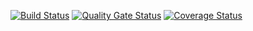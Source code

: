[![Build Status](https://travis-ci.com/JenkaCool/Start_up_3.svg?branch=master)](https://travis-ci.com/JenkaCool/Start_up_3)
[![Quality Gate Status](https://sonarcloud.io/api/project_badges/measure?project=JenkaCool_Start_up_3&metric=alert_status)](https://sonarcloud.io/dashboard?id=JenkaCool_Start_up_3)
[![Coverage Status](https://coveralls.io/repos/JenkaCool/Start_up_3/badge.svg?branch=master)](https://coveralls.io/github/JenkaCool/tests?branch=master)